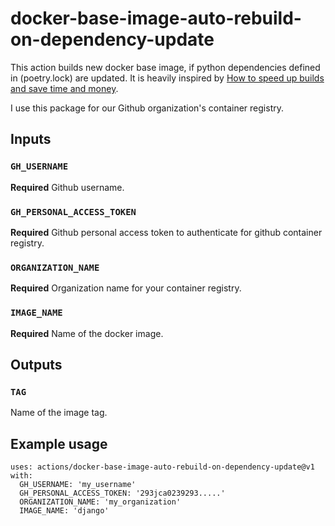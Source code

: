# docker-base-image-auto-rebuild-on-dependency-update

This action builds new docker base image, if python dependencies defined in (poetry.lock) are updated. It is heavily
inspired by [How to speed up builds and save time and money](https://medium.com/@SergeyNuzhdin/how-to-speed-up-builds-and-save-time-and-money-182f419b2be8).

I use this package for our Github organization's container registry.

## Inputs

### `GH_USERNAME`

**Required** Github username.

### `GH_PERSONAL_ACCESS_TOKEN`

**Required** Github personal access token to authenticate for github container registry.

### `ORGANIZATION_NAME`

**Required** Organization name for your container registry.

### `IMAGE_NAME`

**Required** Name of the docker image.

## Outputs

### `TAG`

Name of the image tag.

## Example usage

```
uses: actions/docker-base-image-auto-rebuild-on-dependency-update@v1
with:
  GH_USERNAME: 'my_username'
  GH_PERSONAL_ACCESS_TOKEN: '293jca0239293.....'
  ORGANIZATION_NAME: 'my_organization'
  IMAGE_NAME: 'django'
```